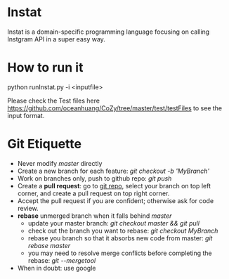 # Instat
Instat is a domain-specific programming language focusing on calling Instgram API in a super easy way.

# How to run it
python runInstat.py -i \<inputfile\>

Please check the Test files here 
https://github.com/oceanhuang/CoZy/tree/master/test/testFiles
to see the input format.


# Git Etiquette
+ Never modify *master* directly
+ Create a new branch for each feature: *git checkout -b 'MyBranch'*
+ Work on branches only, push to github repo: *git push*
+ Create a **pull request**: go to [git repo](https://github.com/SongyanHou/Instat), select your branch on top left corner, and create a pull request on top right corner.
+ Accept the pull request if you are confident; otherwise ask for code review.
+ **rebase** unmerged branch when it falls behind *master*
	- update your master branch: *git checkout master && git pull*
	- check out the branch you want to rebase: *git checkout MyBranch*
	- rebase you branch so that it absorbs new code from master:
	*git rebase master*
	- you may need to resolve merge conflicts before completing the rebase: *git --mergetool*
+ When in doubt: use google
